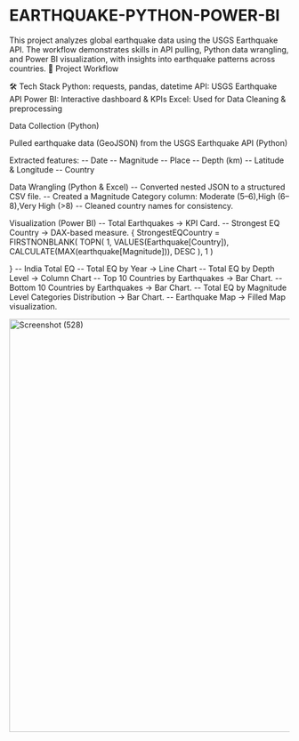 # EARTHQUAKE-PYTHON-POWER-BI
This project analyzes global earthquake data using the USGS Earthquake API. The workflow demonstrates skills in API pulling, Python data wrangling, and Power BI visualization, with insights into earthquake patterns across countries.
🚀 Project Workflow

🛠️ Tech Stack
Python: requests, pandas, datetime
API: USGS Earthquake API
Power BI: Interactive dashboard & KPIs
Excel: Used for Data Cleaning & preprocessing

Data Collection (Python)

Pulled earthquake data (GeoJSON) from the USGS Earthquake API (Python)

Extracted features:
-- Date
-- Magnitude
-- Place
-- Depth (km)
-- Latitude & Longitude
-- Country

Data Wrangling (Python & Excel)
-- Converted nested JSON to a structured CSV file.
-- Created a Magnitude Category column:
            Moderate (5–6),High (6–8),Very High (>8)
-- Cleaned country names for consistency.

Visualization (Power BI)
-- Total Earthquakes → KPI Card.
-- Strongest EQ Country → DAX-based measure. 
           { StrongestEQCountry = 
FIRSTNONBLANK(
    TOPN(
        1,
        VALUES(Earthquake[Country]),
        CALCULATE(MAX(earthquake[Magnitude])),
        DESC
    ),
    1
)

}
-- India Total EQ
-- Total EQ by Year → Line Chart
-- Total EQ by Depth Level → Column Chart
-- Top 10 Countries by Earthquakes → Bar Chart.
-- Bottom 10 Countries by Earthquakes → Bar Chart.
-- Total EQ by Magnitude Level Categories Distribution → Bar Chart.
-- Earthquake Map  → Filled Map visualization.



<img width="1346" height="743" alt="Screenshot (528)" src="https://github.com/user-attachments/assets/a709d6eb-39c0-4cd0-b00a-db653a392ac9" />
